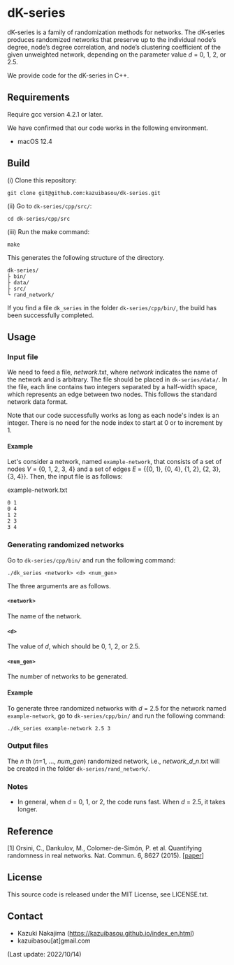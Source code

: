 # dK-series
dK-series is a family of randomization methods for networks.
The dK-series produces randomized networks that preserve up to the individual node’s degree, node’s degree correlation, and node’s clustering coefficient of the given unweighted network, depending on the parameter value *d* = 0, 1, 2, or 2.5.

We provide code for the dK-series in C++.

## Requirements
Require gcc version 4.2.1 or later.

We have confirmed that our code works in the following environment.

- macOS 12.4

## Build
(i) Clone this repository:

	git clone git@github.com:kazuibasou/dk-series.git

(ii) Go to `dk-series/cpp/src/`:

	cd dk-series/cpp/src

(iii) Run the make command:

	make

This generates the following structure of the directory.

	dk-series/
	├ bin/
	├ data/
	├ src/
	└ rand_network/

If you find a file `dk_series` in the folder `dk-series/cpp/bin/`, the build has been successfully completed.

## Usage

### Input file

We need to feed a file, *network*.txt, where *network* indicates the name of the network and is arbitrary. 
The file should be placed in `dk-series/data/`.
In the file, each line contains two integers separated by a half-width space, which represents an edge between two nodes.
This follows the standard network data format.

Note that our code successfully works as long as each node's index is an integer. 
There is no need for the node index to start at 0 or to increment by 1.

#### Example
Let's consider a network, named `example-network`, that consists of a set of nodes *V* = {0, 1, 2, 3, 4} and a set of edges *E* = {{0, 1}, {0, 4}, {1, 2}, {2, 3}, {3, 4}}. 
Then, the input file is as follows:

example-network.txt
``` text:
0 1
0 4
1 2
2 3
3 4
```

### Generating randomized networks

Go to `dk-series/cpp/bin/` and run the following command:

	./dk_series <network> <d> <num_gen>

The three arguments are as follows.

#### `<network>`
The name of the network.

#### `<d>`
The value of *d*, which should be 0, 1, 2, or 2.5.

#### `<num_gen>`
The number of networks to be generated.

#### Example
To generate three randomized networks with *d* = 2.5 for the network named `example-network`, go to `dk-series/cpp/bin/` and run the following command:

	./dk_series example-network 2.5 3

### Output files
The *n* th (*n*=1, ..., *num_gen*) randomized network, i.e., *network*\_*d*\_*n*.txt will be created in the folder `dk-series/rand_network/`.

### Notes
- In general, when *d* = 0, 1, or 2, the code runs fast. When *d* = 2.5, it takes longer. 

## Reference

[1] Orsini, C., Dankulov, M., Colomer-de-Simón, P. et al. Quantifying randomness in real networks. Nat. Commun. 6, 8627 (2015). [<a href="https://doi.org/10.1038/ncomms9627">paper</a>]

## License

This source code is released under the MIT License, see LICENSE.txt.

## Contact
- Kazuki Nakajima (https://kazuibasou.github.io/index_en.html)
- kazuibasou[at]gmail.com

(Last update: 2022/10/14)